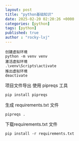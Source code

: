 ```yaml
---
layout: post
title: "python基础知识"
date: 2025-02-20 02:20:26 +0000
categories: [python]
tags: [python]
published: true
author : "rocky-lxj"
---
```

```
创建虚拟环境
python -m venv venv
激活虚拟环境
.\venv\Scripts\activate
推出虚拟环境
deactivate
```

项目文件导出
使用 pipreqs 工具
``` python
pip install pipreqs
```
生成 requirements.txt 文件
```
pipreqs .
```
下载requirements.txt 文件
```
pip install -r requirements.txt
```

